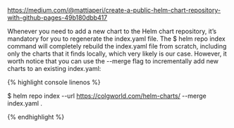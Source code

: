 https://medium.com/@mattiaperi/create-a-public-helm-chart-repository-with-github-pages-49b180dbb417

Whenever you need to add a new chart to the Helm chart repository, it’s mandatory for you to regenerate the index.yaml file. The $ helm repo index command will completely rebuild the index.yaml file from scratch, including only the charts that it finds locally, which very likely is our case. However, it worth notice that you can use the --merge flag to incrementally add new charts to an existing index.yaml:

{% highlight console linenos %}

$ helm repo index --url https://colgworld.com/helm-charts/ --merge index.yaml .

{% endhighlight %}